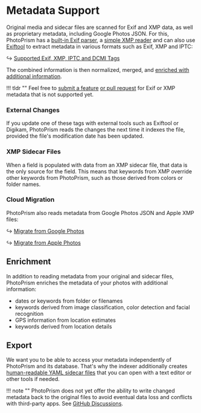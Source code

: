 # Metadata Support

Original media and sidecar files are scanned for Exif and XMP data, as well as proprietary metadata, including Google Photos JSON.
For this, PhotoPrism has a [built-in Exif parser](../../developer-guide/metadata/exif/index.md), a [simple XMP reader](../../developer-guide/metadata/xmp.md) and can also use [Exiftool](https://exiftool.org/) to extract metadata in various formats such as Exif, XMP and IPTC:

↪  [Supported Exif, XMP, IPTC and DCMI Tags](https://photoprism.app/kb/metadata)

The combined information is then normalized, merged, and [enriched with additional information](#enrichment).

!!! tldr ""
    Feel free to [submit a feature](../../developer-guide/issues.md) [or pull request](../../developer-guide/pull-requests.md) for Exif or XMP metadata that is not  supported yet.

### External Changes

If you update one of these tags with external tools such as Exiftool or Digikam, PhotoPrism reads the changes the next time it indexes the file, provided the file's modification date has been updated.

### XMP Sidecar Files

When a field is populated with data from an XMP sidecar file, that data is the only source for the field. This means that keywords from XMP override other keywords from PhotoPrism, such as those derived from colors or folder names.

### Cloud Migration

PhotoPrism also reads metadata from Google Photos JSON and Apple XMP files:

↪ [Migrate from Google Photos](../use-cases/google.md)

↪ [Migrate from Apple Photos](../use-cases/apple.md)

## Enrichment

In addition to reading metadata from your original and sidecar files, PhotoPrism enriches the metadata of your photos with additional information:

- dates or keywords from folder or filenames
- keywords derived from image classification, color detection and facial recognition
- GPS information from location estimates 
- keywords derived from location details

## Export

We want you to be able to access your metadata independently of PhotoPrism and its database. That's why the indexer additionally creates [human-readable YAML sidecar files](../advanced/export.md) that you can open with a text editor or other tools if needed.

!!! note ""
    PhotoPrism does not yet offer the ability to write changed metadata back to the original files to avoid eventual data loss and conflicts with third-party apps. See [GitHub Discussions](https://github.com/photoprism/photoprism/discussions/1092).
